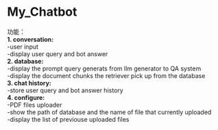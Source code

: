 # My_Chatbot  
功能：  
**1. conversation:**  
-user input  
-display user query and bot answer  
**2. database:**  
-display the prompt query generats from llm generator to QA system  
-display the document chunks the retriever pick up from the database  
**3. chat history:**  
-store user query and bot answer history  
**4. configure:**  
-PDF files uploader  
-show the path of database and the name of file that currently uploaded  
-display the list of previouse uploaded files  
